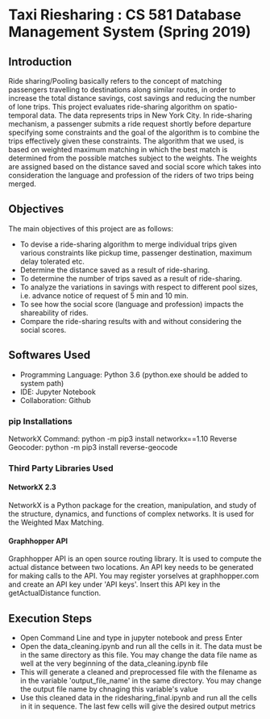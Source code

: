 # Taxi Riesharing : CS 581 Database Management System (Spring 2019)

## Introduction

Ride sharing/Pooling basically refers to the concept of matching
passengers travelling to destinations along similar routes, in order to increase the total distance
savings, cost savings and reducing the number of lone trips.
This project evaluates ride-sharing algorithm on spatio-temporal data. The data represents trips
in New York City. In ride-sharing mechanism, a passenger submits a ride request shortly before
departure specifying some constraints and the goal of the algorithm is to combine the trips
effectively given these constraints. The algorithm that we used, is based on weighted maximum
matching in which the best match is determined from the possible matches subject to the
weights. The weights are assigned based on the distance saved and social score which takes into
consideration the language and profession of the riders of two trips being merged.

## Objectives

The main objectives of this project are as follows:
* To devise a ride-sharing algorithm to merge individual trips given various constraints like
pickup time, passenger destination, maximum delay tolerated etc.
* Determine the distance saved as a result of ride-sharing.
* To determine the number of trips saved as a result of ride-sharing.
* To analyze the variations in savings with respect to different pool sizes, i.e. advance
notice of request of 5 min and 10 min.
* To see how the social score (language and profession) impacts the shareability of rides.
* Compare the ride-sharing results with and without considering the social scores.

## Softwares Used

* Programming Language: Python 3.6 (python.exe should be added to system path)
* IDE: Jupyter Notebook
* Collaboration: Github

### pip Installations  
  NetworkX Command: python -m pip3 install networkx==1.10
  Reverse Geocoder: python -m pip3 install reverse-geocode

### Third Party Libraries Used
#### NetworkX 2.3
NetworkX is a Python package for the creation, manipulation, and study of the structure,
dynamics, and functions of complex networks. It is used for the Weighted Max Matching.
#### Graphhopper API
Graphhopper API is an open source routing library. It is used to compute the actual distance
between two locations. An API key needs to be generated for making calls to the API. You may register yorselves at graphhopper.com and create an API key under 'API keys'. Insert this API key in the getActualDistance function.

## Execution Steps

* Open Command Line and type in jupyter notebook and press Enter
* Open the data_cleaning.ipynb and run all the cells in it. The data must be in the same directory as this file. You may change the data file name as well at the very beginning of the data_cleaning.ipynb file
* This will generate a cleaned and preprocessed file with the filename as in the variable 'output_file_name' in the same directory. You may change the output file name by chnaging this variable's value
* Use this cleaned data in the ridesharing_final.ipynb and run all the cells in it in sequence. The last few cells will give the desired output metrics
